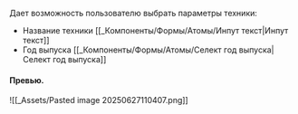 Дает возможность пользователю выбрать параметры техники:
- Название техники [[_Компоненты/Формы/Атомы/Инпут текст|Инпут текст]]
- Год выпуска [[_Компоненты/Формы/Атомы/Селект год выпуска|Селект год выпуска]]
#### Превью.
![[_Assets/Pasted image 20250627110407.png]]
